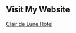 <!DOCTYPE html>
<html lang="en">
<head>
</head>
    <body>
  <h2>Visit My Website</h2>
  
  <a href="https://kilieva.github.io/Website-Development-Project/">Clair de Lune Hotel</a>
 </body>
</html>
